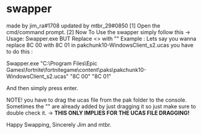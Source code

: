 # swapper 
made by jim_ra#1708 updated by mtbr_29#0850
[1] Open the cmd/command prompt.
[2] Now To Use the swapper simply follow this -> Usage: Swapper.exe <ucas-file> <hex-to-search> <hex-to-replace> 
BUT Replace <> with "" 
Example : Lets say you wanna replace 8C 00 with 8C 01 in pakchunk10-WindowsClient_s2.ucas you have to do this :

Swapper.exe "C:\Program Files\Epic Games\fortnite\fortnitegame\content\paks\pakchunk10-WindowsClient_s2.ucas" "8C 00" "8C 01"
 
And then simply press enter.


NOTE!
you have to drag the ucas file from the pak folder to the console. Sometimes the "" are already added by just dragging it so just make sure to double check it.
-> **THIS ONLY IMPLIES FOR THE UCAS FILE DRAGGING!**


Happy Swapping,
Sincerely Jim and mtbr.
